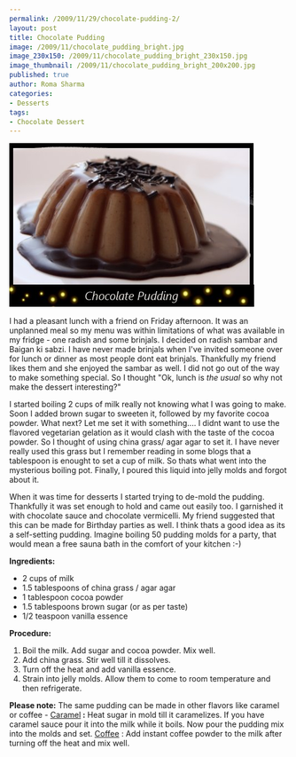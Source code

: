 ```yaml
--- 
permalink: /2009/11/29/chocolate-pudding-2/
layout: post
title: Chocolate Pudding
image: /2009/11/chocolate_pudding_bright.jpg
image_230x150: /2009/11/chocolate_pudding_bright_230x150.jpg
image_thumbnail: /2009/11/chocolate_pudding_bright_200x200.jpg
published: true
author: Roma Sharma
categories: 
- Desserts
tags:
- Chocolate Dessert
---
```

<img class="alignnone size-full wp-image-2081" title="chocolate_pudding_bright" src="/2009/11/chocolate_pudding_bright.jpg" alt="chocolate_pudding_bright" width="442" height="295" />

I had a pleasant lunch with a friend on Friday afternoon. It was an unplanned meal so my menu was within limitations of what was available in my fridge - one radish and some brinjals. I decided on  radish sambar and Baigan ki sabzi. I have never made brinjals when I've invited someone over for lunch or dinner as most people dont eat brinjals. Thankfully my friend likes them and she enjoyed the sambar as well. I did not go out of the way to make something special. So I thought "Ok, lunch is <em>the usual</em> so why not make the dessert interesting?"<!--more-->

I started boiling 2 cups of milk really not knowing what I was going to make. Soon I added brown sugar to sweeten it, followed by my favorite cocoa powder. What next? Let me set it with something.... I didnt want to use the flavored vegetarian gelation as it would clash with the taste of the cocoa powder. So I thought of using china grass/ agar agar to set it. I have never really used this grass but I remember reading in some blogs that a tablespoon is enought to set a cup of milk. So thats what went into the mysterious boiling pot. Finally, I poured this liquid into jelly molds and forgot about it.

When it was time for desserts I started trying to de-mold the pudding. Thankfully it was set enough to hold and came out easily too. I garnished it with chocolate sauce and chocolate vermicelli. My friend suggested that this can be made for Birthday parties as well. I think thats a good idea as its a self-setting pudding. Imagine boiling 50 pudding molds for a party, that would mean a free sauna bath in the comfort of your kitchen :-)

<strong>Ingredients:</strong>
<ul>
	<li>2 cups of milk</li>
	<li>1.5 tablespoons of china grass / agar agar</li>
	<li>1 tablespoon cocoa powder</li>
	<li>1.5 tablespoons brown sugar (or as per taste)</li>
	<li>1/2 teaspoon vanilla essence</li>
</ul>
<strong>Procedure:</strong>
<ol>
	<li>Boil the milk. Add sugar and cocoa powder. Mix well.</li>
	<li>Add china grass. Stir well till it dissolves.</li>
	<li>Turn off the heat and add vanilla essence.</li>
	<li>Strain into jelly molds. Allow them to come to room temperature and then refrigerate.</li>
</ol>
<strong>Please note:</strong>
The same pudding can be made in other flavors like caramel or coffee -
<span style="text-decoration:underline;">Caramel</span><strong> :</strong> Heat sugar in mold till it caramelizes. If you have caramel sauce pour it into the milk while it boils. Now pour the pudding mix into the molds and set.
<span style="text-decoration:underline;">Coffee</span> : Add instant coffee powder to the milk after turning off the heat and mix well.
